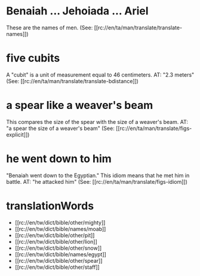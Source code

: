 # Benaiah ... Jehoiada ... Ariel

These are the names of men. (See: [[rc://en/ta/man/translate/translate-names]])

# five cubits

A "cubit" is a unit of measurement equal to 46 centimeters. AT: "2.3 meters" (See: [[rc://en/ta/man/translate/translate-bdistance]])

# a spear like a weaver's beam

This compares the size of the spear with the size of a weaver's beam. AT: "a spear the size of a weaver's beam" (See: [[rc://en/ta/man/translate/figs-explicit]])

# he went down to him

"Benaiah went down to the Egyptian." This idiom means that he met him in battle. AT: "he attacked him" (See: [[rc://en/ta/man/translate/figs-idiom]])

# translationWords

* [[rc://en/tw/dict/bible/other/mighty]]
* [[rc://en/tw/dict/bible/names/moab]]
* [[rc://en/tw/dict/bible/other/pit]]
* [[rc://en/tw/dict/bible/other/lion]]
* [[rc://en/tw/dict/bible/other/snow]]
* [[rc://en/tw/dict/bible/names/egypt]]
* [[rc://en/tw/dict/bible/other/spear]]
* [[rc://en/tw/dict/bible/other/staff]]